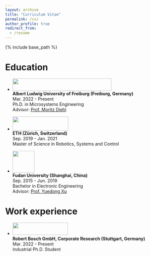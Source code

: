 ```yaml
---
layout: archive
title: "Curriculum Vitae"
permalink: /cv/
author_profile: true
redirect_from:
  - /resume
---
```


{% include base_path %}

Education
======
* <img src="https://yf-gao.github.io/images/uni_freiburg_v2.png" height="40" width="317.9"/> <br>
<b>Albert Ludwig University of Freiburg (Freiburg, Germany)</b> <br>
Mar. 2022 - Present<br>
Ph.D. in Microsystems Engineering<br>
Advisor: [Prof. Moritz Diehl](https://www.syscop.de/people/moritz-diehl) <br>


* <img src="https://yf-gao.github.io/images/eth_zurich_v2.png" height="45" width="179.0"/> <br>
<b>ETH (Zürich, Switzerland) </b> <br>
Sep. 2019 - Jan. 2021<br>
Master of Science in Robotics, Systems and Control<br>


* <img src="https://yf-gao.github.io/images/fudan.svg"  height="70" width="70"/> <br>
<b>Fudan University (Shanghai, China) </b> <br>
Sep. 2015 - Jun. 2019<br>
Bachelor in Electronic Engineering<br>
Advisor: [Prof. Yuedong Xu](http://medianet.azurewebsites.net/yuedong-xu/)<br>


Work experience
======
* <img src="https://yf-gao.github.io/images/bosch.png"  height="40" width="178.4"/> <br>
<b>Robert Bosch GmbH, Corporate Research (Stuttgart, Germany) </b> <br>
Mar. 2022 - Present<br>
Industrial Ph.D. Student<br>